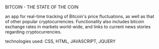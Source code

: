 BITCOIN - THE STATE OF THE COIN

an app for real-time tracking of Bitcoin's price fluctuations, as well as that of other popular cryptocurrencies.  Functionality also includes bitcoin exchange rates in markets world-wide, and links to current news stories regarding cryptocurrencies.


technologies used:  CSS, HTML, JAVASCRIPT, JQUERY